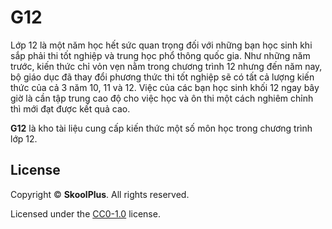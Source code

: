 # G12

Lớp 12 là một năm học hết sức quan trọng đối với những bạn học sinh khi sắp phải thi tốt nghiệp và trung học phổ thông quốc gia. Như những năm trước, kiến thức chỉ vỏn vẹn nằm trong chương trình 12 nhưng đến năm nay, bộ giáo dục đã thay đổi phương thức thi tốt nghiệp sẽ có tất cả lượng kiến thức của cả 3 năm 10, 11 và 12. Việc của các bạn học sinh khối 12 ngay bây giờ là cần tập trung cao độ cho việc học và ôn thi một cách nghiêm chỉnh thì mới đạt được kết quả cao.

**G12** là kho tài liệu cung cấp kiến thức một số môn học trong chương trình lớp 12.

## License
Copyright &copy; **SkoolPlus**. All rights reserved.

Licensed under the [CC0-1.0](LICENSE) license.
